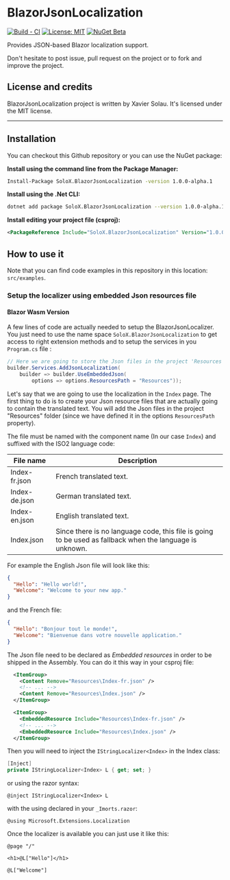# BlazorJsonLocalization

[![Build - CI](https://github.com/xaviersolau/BlazorJsonLocalization/actions/workflows/build-ci.yml/badge.svg)](https://github.com/xaviersolau/BlazorJsonLocalization/actions/workflows/build-ci.yml)
[![License: MIT](https://img.shields.io/badge/License-MIT-blue.svg)](LICENSE)
[![NuGet Beta](https://img.shields.io/nuget/vpre/SoloX.BlazorJsonLocalization.svg)](https://www.nuget.org/packages/SoloX.BlazorJsonLocalization)

Provides JSON-based Blazor localization support. 


Don't hesitate to post issue, pull request on the project or to fork and improve the project.

## License and credits

BlazorJsonLocalization project is written by Xavier Solau. It's licensed under the MIT license.

 * * *

## Installation

You can checkout this Github repository or you can use the NuGet package:

**Install using the command line from the Package Manager:**
```bash
Install-Package SoloX.BlazorJsonLocalization -version 1.0.0-alpha.1
```

**Install using the .Net CLI:**
```bash
dotnet add package SoloX.BlazorJsonLocalization --version 1.0.0-alpha.1
```

**Install editing your project file (csproj):**
```xml
<PackageReference Include="SoloX.BlazorJsonLocalization" Version="1.0.0-alpha.1" />
```

## How to use it

Note that you can find code examples in this repository in this location: `src/examples`.

### Setup the localizer using embedded Json resources file

#### Blazor Wasm Version

A few lines of code are actually needed to setup the BlazorJsonLocalizer.
You just need to use the name space `SoloX.BlazorJsonLocalization` to get access to
right extension methods and to setup the services in you `Program.cs` file :

```csharp
// Here we are going to store the Json files in the project 'Resources' folder.
builder.Services.AddJsonLocalization(
    builder => builder.UseEmbeddedJson(
        options => options.ResourcesPath = "Resources"));
```

Let's say that we are going to use the localization in the `Index` page. The first thing to do
is to create your Json resource files that are actually going to contain the translated text.
You will add the Json files in the project "Resources" folder (since we have defined it in the
options `ResourcesPath` property).

The file must be named with the component name (In our case `Index`) and suffixed with the
ISO2 language code:

| File name     | Description              |
|---------------|--------------------------|
| Index-fr.json | French translated text.  |
| Index-de.json | German translated text.  |
| Index-en.json | English translated text. |
| Index.json    | Since there is no language code, this file is going to be used as fallback when the language is unknown. |

For example the English Json file will look like this:

```json
{
  "Hello": "Hello world!",
  "Welcome": "Welcome to your new app."
}
```

and the French file:

```json
{
  "Hello": "Bonjour tout le monde!",
  "Welcome": "Bienvenue dans votre nouvelle application."
}
```

The Json file need to be declared as *Embedded resources* in order to be shipped in
the Assembly. You can do it this way in your csproj file:

```xml
  <ItemGroup>
    <Content Remove="Resources\Index-fr.json" />
    <!-- ... -->
    <Content Remove="Resources\Index.json" />
  </ItemGroup>

  <ItemGroup>
    <EmbeddedResource Include="Resources\Index-fr.json" />
    <!-- ... -->
    <EmbeddedResource Include="Resources\Index.json" />
  </ItemGroup>
```

Then you will need to inject the `IStringLocalizer<Index>` in the Index class:

```csharp
[Inject]
private IStringLocalizer<Index> L { get; set; }
```

or using the razor syntax:

```razor
@inject IStringLocalizer<Index> L
```

with the using declared in your `_Imorts.razor`:

```razor
@using Microsoft.Extensions.Localization
```

Once the localizer is available you can just use it like this:

```razor
@page "/"

<h1>@L["Hello"]</h1>

@L["Welcome"]

```

